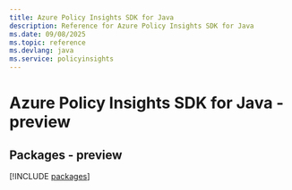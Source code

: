 ```yaml
---
title: Azure Policy Insights SDK for Java
description: Reference for Azure Policy Insights SDK for Java
ms.date: 09/08/2025
ms.topic: reference
ms.devlang: java
ms.service: policyinsights
---
```

# Azure Policy Insights SDK for Java - preview
## Packages - preview
[!INCLUDE [packages](policy-insights-index.md)]